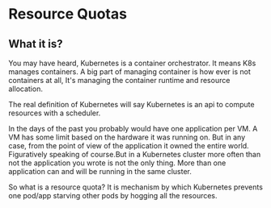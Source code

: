 # Resource Quotas

## What it is?

You may have heard, Kubernetes is a container orchestrator. It means K8s manages containers. A big part of managing container is how ever is not containers at all, It's managing the container runtime and resource allocation. 

The  real definition of Kubernetes will say Kubernetes is an api to compute resources with a scheduler. 

In the days of the past you probably would have one application per VM. A VM has some limit based on the hardware it was running on. But in any case, from the point of view of the application it owned the entire world. Figuratively speaking of course.But in a Kubernetes cluster more often than not the application you wrote is not the only thing. More than one application can and will be running in the same cluster. 

So what is a resource quota? It is mechanism by which Kubernetes prevents one pod/app starving other pods by hogging all the resources.







